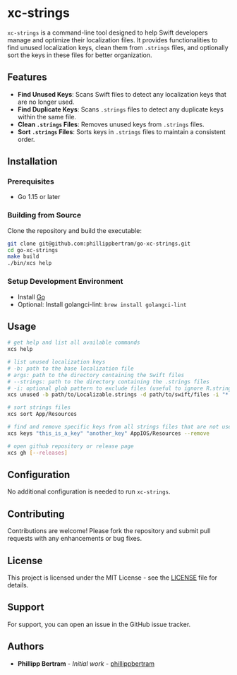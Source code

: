 # xc-strings

`xc-strings` is a command-line tool designed to help Swift developers manage and optimize their localization files. 
It provides functionalities to find unused localization keys, clean them from `.strings` files, and optionally sort the keys in these files for better organization.

## Features

- **Find Unused Keys**: Scans Swift files to detect any localization keys that are no longer used.
- **Find Duplicate Keys**: Scans `.strings` files to detect any duplicate keys within the same file.
- **Clean `.strings` Files**: Removes unused keys from `.strings` files.
- **Sort `.strings` Files**: Sorts keys in `.strings` files to maintain a consistent order.

## Installation

### Prerequisites

- Go 1.15 or later

### Building from Source

Clone the repository and build the executable:

```bash
git clone git@github.com:phillippbertram/go-xc-strings.git
cd go-xc-strings
make build
./bin/xcs help
```

### Setup Development Environment

- Install [Go](https://golang.org/doc/install)
- Optional: Install golangci-lint: `brew install golangci-lint`

## Usage

```bash
# get help and list all available commands
xcs help

# list unused localization keys
# -b: path to the base localization file
# args: path to the directory containing the Swift files
# --strings: path to the directory containing the .strings files
# -i: optional glob pattern to exclude files (useful to ignore R.string generated files)
xcs unused -b path/to/Localizable.strings -d path/to/swift/files -i "*.generated.swift" App/Resources --remove

# sort strings files
xcs sort App/Resources

# find and remove specific keys from all strings files that are not used in the Swift files
xcs keys "this_is_a_key" "another_key" AppIOS/Resources --remove

# open github repository or release page
xcs gh [--releases]
```

## Configuration

No additional configuration is needed to run `xc-strings`.

## Contributing

Contributions are welcome! Please fork the repository and submit pull requests with any enhancements or bug fixes.

## License

This project is licensed under the MIT License - see the [LICENSE](LICENSE) file for details.

## Support

For support, you can open an issue in the GitHub issue tracker.

## Authors

- **Phillipp Bertram** - *Initial work* - [phillippbertram](https://github.com/phillippbertram)